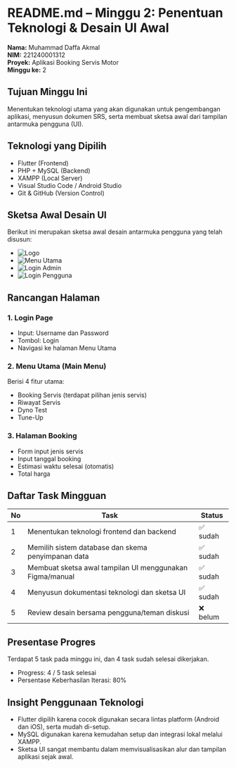 # README.md – Minggu 2: Penentuan Teknologi & Desain UI Awal

**Nama:** Muhammad Daffa Akmal  
**NIM:** 221240001312  
**Proyek:** Aplikasi Booking Servis Motor  
**Minggu ke:** 2  

## Tujuan Minggu Ini
Menentukan teknologi utama yang akan digunakan untuk pengembangan aplikasi, menyusun dokumen SRS, serta membuat sketsa awal dari tampilan antarmuka pengguna (UI).

## Teknologi yang Dipilih

- Flutter (Frontend)
- PHP + MySQL (Backend)
- XAMPP (Local Server)
- Visual Studio Code / Android Studio
- Git & GitHub (Version Control)

## Sketsa Awal Desain UI

Berikut ini merupakan sketsa awal desain antarmuka pengguna yang telah disusun:

- ![Logo](assets/images/LOGO.png)
- ![Menu Utama](assets/images/MENUUTAMA.png)
- ![Login Admin](assets/images/LOGINADMIN.png)
- ![Login Pengguna](assets/images/LOGINPENGGUNA.png)

## Rancangan Halaman

### 1. Login Page
- Input: Username dan Password
- Tombol: Login
- Navigasi ke halaman Menu Utama

### 2. Menu Utama (Main Menu)
Berisi 4 fitur utama:
- Booking Servis (terdapat pilihan jenis servis)
- Riwayat Servis
- Dyno Test
- Tune-Up

### 3. Halaman Booking
- Form input jenis servis
- Input tanggal booking
- Estimasi waktu selesai (otomatis)
- Total harga

## Daftar Task Mingguan

| No | Task                                                           | Status    |
|----|----------------------------------------------------------------|-----------|
| 1  | Menentukan teknologi frontend dan backend                      | ✅ sudah  |
| 2  | Memilih sistem database dan skema penyimpanan data             | ✅ sudah  |
| 3  | Membuat sketsa awal tampilan UI menggunakan Figma/manual       | ✅ sudah  |
| 4  | Menyusun dokumentasi teknologi dan sketsa UI                   | ✅ sudah  |
| 5  | Review desain bersama pengguna/teman diskusi                   | ❌ belum  |

## Presentase Progres

Terdapat 5 task pada minggu ini, dan 4 task sudah selesai dikerjakan.

- Progress: 4 / 5 task selesai  
- Persentase Keberhasilan Iterasi: 80%

## Insight Penggunaan Teknologi

- Flutter dipilih karena cocok digunakan secara lintas platform (Android dan iOS), serta mudah di-setup.
- MySQL digunakan karena kemudahan setup dan integrasi lokal melalui XAMPP.
- Sketsa UI sangat membantu dalam memvisualisasikan alur dan tampilan aplikasi sejak awal.
